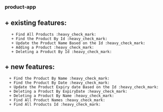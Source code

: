 ### product-app 
## + existing features:
       + Find All Products :heavy_check_mark:
       + Find the Product By Id :heavy_check_mark:
       + Update the Product Name Based on the Id :heavy_check_mark:
       + Adding a Product :heavy_check_mark:
       + Deleting a Product By Id :heavy_check_mark:

## + new features: 
      + Find the Product By Name :heavy_check_mark:
      + Find the Product By Date :heavy_check_mark:
      + Update the Product Expiry date Based on the Id :heavy_check_mark:
      + Deleting a Product By ExpiryDate :heavy_check_mark:
      + Deleting a Product By Name :heavy_check_mark:
      + Find All Product Names :heavy_check_mark:
      + Find All Products Id :heavy_check_mark:




 


 
